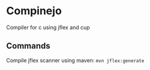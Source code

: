 # Compinejo
Compiler for c using jflex and cup
## Commands

Compile jflex scanner using maven: `mvn jflex:generate`
